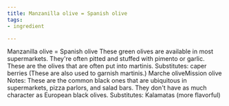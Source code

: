 ```yaml
---
title: Manzanilla olive = Spanish olive
tags:
- ingredient

---
```

Manzanilla olive = Spanish olive These green olives are available in most supermarkets. They're often pitted and stuffed with pimento or garlic. These are the olives that are often put into martinis. Substitutes: caper berries (These are also used to garnish martinis.) Marche oliveMission olive Notes: These are the common black ones that are ubiquitous in supermarkets, pizza parlors, and salad bars. They don't have as much character as European black olives. Substitutes: Kalamatas (more flavorful)
